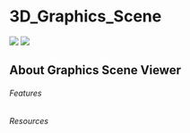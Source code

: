# 3D_Graphics_Scene
<img src="https://img.shields.io/badge/language-C%2B%2B-ff69b4.svg"> <img src="https://img.shields.io/badge/DirectX-11-ff69b4.svg">

## About Graphics Scene Viewer
###### Features

###### Resources
